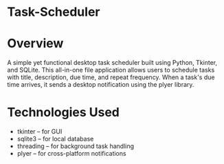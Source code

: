 # Task-Scheduler

# Overview
A simple yet functional desktop task scheduler built using Python, Tkinter, and SQLite. This all-in-one file application allows users to schedule tasks with title, description, due time, and repeat frequency. When a task's due time arrives, it sends a desktop notification using the plyer library.

#  Technologies Used
- tkinter – for GUI
- sqlite3 – for local database
- threading – for background task handling
- plyer – for cross-platform notifications
